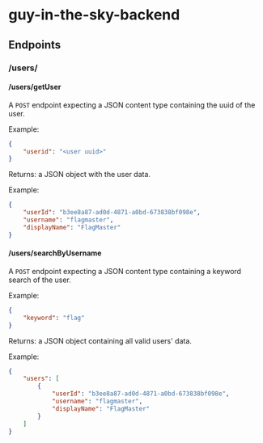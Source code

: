 # guy-in-the-sky-backend

## Endpoints

### /users/

#### /users/getUser

A ``POST`` endpoint expecting a JSON content type containing the uuid of the user.

Example: 
```json
{ 
    "userid": "<user uuid>"
}
```
Returns: a JSON object with the user data.

Example: 
```json
{
    "userId": "b3ee8a87-ad0d-4871-a0bd-673838bf098e",
    "username": "flagmaster",
    "displayName": "FlagMaster"
}
```

#### /users/searchByUsername

A ``POST`` endpoint expecting a JSON content type containing a keyword search of the user.

Example: 
```json
{
    "keyword": "flag"
}
```

Returns: a JSON object containing all valid users' data.

Example: 
```json
{
    "users": [
        {
            "userId": "b3ee8a87-ad0d-4871-a0bd-673838bf098e",
            "username": "flagmaster",
            "displayName": "FlagMaster"
        }
    ]
}
```




